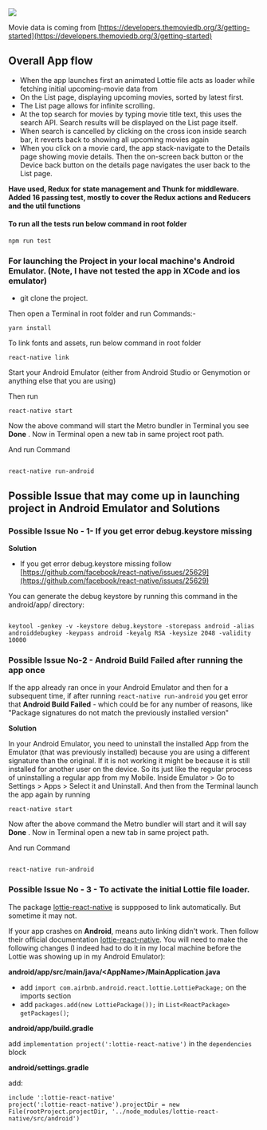 <img src='./movie-finder.gif'>

Movie data is coming from [https://developers.themoviedb.org/3/getting-started](https://developers.themoviedb.org/3/getting-started)

## Overall App flow

- When the app launches first an animated Lottie file acts as loader while fetching initial upcoming-movie data from
- On the List page, displaying upcoming movies, sorted by latest first.
- The List page allows for infinite scrolling.
- At the top search for movies by typing movie title text, this uses the search API. Search results will be displayed on the List page itself.
- When search is cancelled by clicking on the cross icon inside search bar, it reverts back to showing all upcoming movies again
- When you click on a movie card, the app stack-navigate to the Details page showing movie details. Then the on-screen back button or the Device back button on the details page navigates the user back to the List page.

**Have used, Redux for state management and Thunk for middleware. Added 16 passing test, mostly to cover the Redux actions and Reducers and the util functions**

#### To run all the tests run below command in root folder

```
npm run test
```

### For launching the Project in your local machine's Android Emulator. (Note, I have not tested the app in XCode and ios emulator)

- git clone the project.

Then open a Terminal in root folder and run Commands:-

```
yarn install
```

To link fonts and assets, run below command in root folder

```
react-native link
```

Start your Android Emulator (either from Android Studio or Genymotion or anything else that you are using)

Then run

```
react-native start

```

Now the above command will start the Metro bundler in Terminal you see **Done** . Now in Terminal open a new tab in same project root path.

And run Command

```

react-native run-android

```

## Possible Issue that may come up in launching project in Android Emulator and Solutions

### Possible Issue No - 1- If you get error debug.keystore missing

**Solution**

- If you get error debug.keystore missing follow [https://github.com/facebook/react-native/issues/25629](https://github.com/facebook/react-native/issues/25629)

You can generate the debug keystore by running this command in the android/app/ directory:

```

keytool -genkey -v -keystore debug.keystore -storepass android -alias androiddebugkey -keypass android -keyalg RSA -keysize 2048 -validity 10000

```

### Possible Issue No-2 - Android Build Failed after running the app once

If the app already ran once in your Android Emulator and then for a subsequent time, if after running `react-native run-android` you get error that **Android Build Failed** - which could be for any number of reasons, like "Package signatures do not match the previously installed version"

**Solution**

In your Android Emulator, you need to uninstall the installed App from the Emulator (that was previously installed) because you are using a different signature than the original. If it is not working it might be because it is still installed for another user on the device. So its just like the regular process of uninstalling a regular app from my Mobile. Inside Emulator > Go to Settings > Apps > Select it and Uninstall. And then from the Terminal launch the app again by running

```
react-native start

```

Now after the above command the Metro bundler will start and it will say **Done** . Now in Terminal open a new tab in same project path.

And run Command

```

react-native run-android

```

### Possible Issue No - 3 - To activate the initial Lottie file loader.

The package [lottie-react-native](https://github.com/react-native-community/lottie-react-native) is suppposed to link automatically. But sometime it may not.

If your app crashes on **Android**, means auto linking didn't work. Then follow their official documentation [lottie-react-native](https://github.com/react-native-community/lottie-react-native). You will need to make the following changes (I indeed had to do it in my local machine before the Lottie was showing up in my Android Emulator):

**android/app/src/main/java/\<AppName\>/MainApplication.java**

- add `import com.airbnb.android.react.lottie.LottiePackage;` on the imports section
- add `packages.add(new LottiePackage());` in `List<ReactPackage> getPackages()`;

**android/app/build.gradle**

add `implementation project(':lottie-react-native')` in the `dependencies` block

**android/settings.gradle**

add:

```
include ':lottie-react-native'
project(':lottie-react-native').projectDir = new File(rootProject.projectDir, '../node_modules/lottie-react-native/src/android')

```
